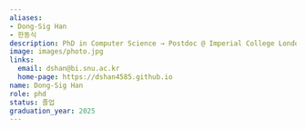 ```yaml
---
aliases:
- Dong-Sig Han
- 한동식
description: PhD in Computer Science → Postdoc @ Imperial College London, Circle Group
image: images/photo.jpg
links:
  email: dshan@bi.snu.ac.kr
  home-page: https://dshan4585.github.io
name: Dong-Sig Han
role: phd
status: 졸업
graduation_year: 2025
---
```

